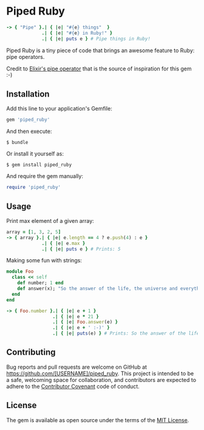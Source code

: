 # Piped Ruby

```ruby
-> { "Pipe" }.| { |e| "#{e} things"  }
             .| { |e| "#{e} in Ruby!" }
             .| { |e| puts e } # Pipe things in Ruby!
```

Piped Ruby is a tiny piece of code that brings an awesome feature to Ruby: pipe operators.

Credit to [Elixir's pipe operator](http://elixir-lang.org/getting-started/enumerables-and-streams.html#the-pipe-operator) that is the source of inspiration for this gem :-)

## Installation

Add this line to your application's Gemfile:

```ruby
gem 'piped_ruby'
```

And then execute:

    $ bundle

Or install it yourself as:

    $ gem install piped_ruby

And require the gem manually:

```ruby
require 'piped_ruby'
```


## Usage

Print max element of a given array:
```ruby
array = [1, 3, 2, 5]
-> { array }.| { |e| e.length == 4 ? e.push(4) : e }
             .| { |e| e.max }
             .| { |e| puts e } # Prints: 5
```

Making some fun with strings:
```ruby
module Foo
  class << self
    def number; 1 end
    def answer(x); "So the answer of the life, the universe and everything is... #{x}!" end
  end
end

-> { Foo.number }.| { |e| e + 1 }
                 .| { |e| e * 21 }
                 .| { |e| Foo.answer(e) }
                 .| { |e| e + ' :-)' }
                 .| { |e| puts(e) } # Prints: So the answer of the life, the universe and everything is... 42!"
```


## Contributing

Bug reports and pull requests are welcome on GitHub at https://github.com/[USERNAME]/piped_ruby. This project is intended to be a safe, welcoming space for collaboration, and contributors are expected to adhere to the [Contributor Covenant](http://contributor-covenant.org) code of conduct.


## License

The gem is available as open source under the terms of the [MIT License](http://opensource.org/licenses/MIT).

